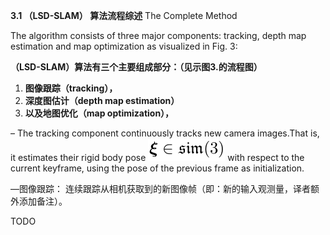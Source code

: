 **3.1 （LSD-SLAM） 算法流程综述** The Complete Method

The algorithm consists of three major components: tracking, depth map estimation and map optimization as visualized in Fig. 3:

**（LSD-SLAM）算法有三个主要组成部分：（见示图3.的流程图）**

1. **图像跟踪（tracking），**
2. **深度图估计（depth map estimation）**
3. **以及地图优化（map optimization），**

– The tracking component continuously tracks new camera images.That is, it estimates their rigid body pose ![](/assets/math_14.png) with respect to the current keyframe, using the pose of the previous frame as initialization.

—图像跟踪： 连续跟踪从相机获取到的新图像帧（即：新的输入观测量，译者额外添加备注）。

TODO

